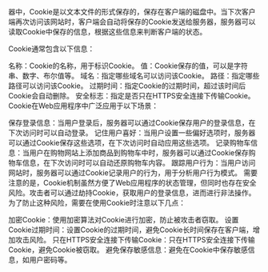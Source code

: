 器中，Cookie是以文本文件的形式保存的，保存在客户端的磁盘中。当下次客户端再次访问该网站时，客户端会自动将保存的Cookie发送给服务器，服务器可以读取Cookie中保存的信息，根据这些信息来判断客户端的状态。

Cookie通常包含以下信息：

名称：Cookie的名称，用于标识Cookie。
值：Cookie保存的值，可以是字符串、数字、布尔值等。
域名：指定哪些域名可以访问该Cookie。
路径：指定哪些路径可以访问该Cookie。
过期时间：指定Cookie的过期时间，超过该时间后Cookie会自动删除。
安全标志：指定是否只在HTTPS安全连接下传输Cookie。
Cookie在Web应用程序中广泛应用于以下场景：

保存登录信息：当用户登录后，服务器可以通过Cookie保存用户的登录信息，在下次访问时可以自动登录。
记住用户喜好：当用户设置一些偏好选项时，服务器可以通过Cookie保存这些选项，在下次访问时自动应用这些选项。
记录购物车信息：当用户在购物网站上添加商品到购物车中时，服务器可以通过Cookie保存购物车信息，在下次访问时可以自动还原购物车内容。
跟踪用户行为：当用户访问网站时，服务器可以通过Cookie记录用户的行为，用于分析用户行为模式。
需要注意的是，Cookie机制虽然方便了Web应用程序的状态管理，但同时也存在安全风险。攻击者可以通过劫持Cookie，获取用户的登录信息，进而进行非法操作。为了防止这种风险，需要在使用Cookie时注意以下几点：

加密Cookie：使用加密算法对Cookie进行加密，防止被攻击者窃取。
设置Cookie过期时间：设置Cookie的过期时间，避免Cookie长时间保存在客户端，增加攻击风险。
只在HTTPS安全连接下传输Cookie：只在HTTPS安全连接下传输Cookie，避免Cookie被窃取。
避免保存敏感信息：避免在Cookie中保存敏感信息，如用户密码等。
